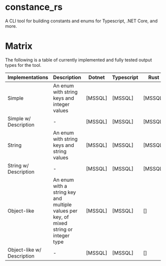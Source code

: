 # constance_rs

A CLI tool for building constants and enums for Typescript, .NET Core, and more.

# Matrix

The following is a table of currently implemented and fully tested output types for the tool.

| Implementations            | Description                                                                            | Dotnet  | Typescript | Rust    |
| -------------------------- | -------------------------------------------------------------------------------------- | ------- | ---------- | ------- |
| Simple                     | An enum with string keys and integer values                                            | [MSSQL] | [MSSQL]    | [MSSQL] |
| Simple w/ Description      | -                                                                                      | [MSSQL] | [MSSQL]    | [MSSQL] |
| String                     | An enum with string keys and string values                                             | [MSSQL] | [MSSQL]    | [MSSQL] |
| String w/ Description      | -                                                                                      | [MSSQL] | [MSSQL]    | [MSSQL] |
| Object-like                | An enum with a string key and multiple values per key, of mixed string or integer type | [MSSQL] | [MSSQL]    | []      |
| Object-like w/ Description | -                                                                                      | [MSSQL] | [MSSQL]    | []      |

